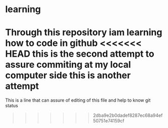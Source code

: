 # learning
Through this repository iam learning how to code in github
<<<<<<< HEAD
this is the second attempt to assure commiting at my local computer side
this is another attempt
=======
This is a line that can assure of editing of this file and help to know git status
>>>>>>> 2dba9e2b0dadef8287ec68a94ef50751e74159cf
